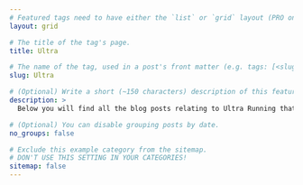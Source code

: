 ```yaml
---
# Featured tags need to have either the `list` or `grid` layout (PRO only).
layout: grid

# The title of the tag's page.
title: Ultra

# The name of the tag, used in a post's front matter (e.g. tags: [<slug>]).
slug: Ultra

# (Optional) Write a short (~150 characters) description of this featured tag.
description: >
  Below you will find all the blog posts relating to Ultra Running that are available on bretty.me.uk

# (Optional) You can disable grouping posts by date.
no_groups: false

# Exclude this example category from the sitemap.
# DON'T USE THIS SETTING IN YOUR CATEGORIES!
sitemap: false
---
```

